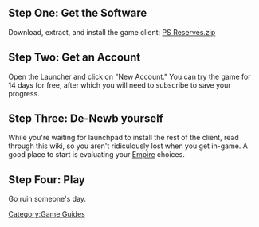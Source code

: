 ## Step One: Get the Software

Download, extract, and install the game client: [PS
Reserves.zip](http://download.station.sony.com/patch/download/pls/psreserves.zip)

## Step Two: Get an Account

Open the Launcher and click on "New Account." You can try the game for
14 days for free, after which you will need to subscribe to save your
progress.

## Step Three: De-Newb yourself

While you're waiting for launchpad to install the rest of the client,
read through this wiki, so you aren't ridiculously lost when you get
in-game. A good place to start is evaluating your
[Empire](Empire.md) choices.

## Step Four: Play

Go ruin someone's day.

[Category:Game Guides](Category:Game_Guides.md)
